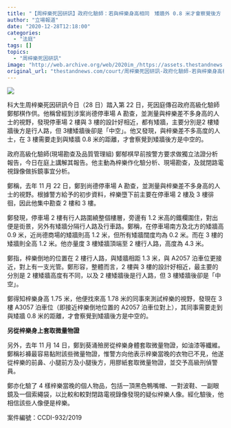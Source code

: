 ```yaml
---
title: "【周梓樂死因研訊】政府化驗師：若與梓樂身高相同　矮牆外 0.8 米才會察覺後方「中空」"
author: "立場報道"
date: "2020-12-28T12:18:00"
categories:
  - "法庭"
tags: []
topics:
  - "周梓樂死因研訊"
image: "http://web.archive.org/web/2020im_/https://assets.thestandnews.com/media/photos/20201228-15_80ntX_3UyTyoa.png"
original_url: "thestandnews.com/court/周梓樂死因研訊-政府化驗師-若與梓樂身高相同-矮牆外-0-8-米才會察覺後方-中空"
---
```

![](http://web.archive.org/web/2020im_/https://assets.thestandnews.com/media/photos/20201228-15_80ntX_3UyTyoa.png)

科大生周梓樂死因研訊今日（28 日）踏入第 22 日，死因庭傳召政府高級化驗師鄭郁棋作供。他稱曾經到涉案尚德停車場 A 勘查，並測量與梓樂差不多身高的人士的視野，發現停車場 2 樓與 3 樓的設計好相近，都有矮牆，主要分別是2 樓矮牆後方是行人路，但 3樓矮牆後卻是「中空」。他又發現，與梓樂差不多高度的人士，在 3 樓需要走到與矮牆 0.8 米的距離，才會察覺到矮牆後方是中空的。

政府高級化驗師(現場勘查及品質管理組) 鄭郁棋早前按警方要求做獨立法證分析報告，今日在庭上講解其報告。他主動為梓樂作化驗分析、現場勘查，及就閉路電視錄像做拆鏡事宜分析。

鄭稱，去年 11 月 22 日，鄭到尚德停車場 A 勘查，並測量與梓樂差不多身高的人士的視野。根據警方給予的初步資料，梓樂墮下前主要在停車場 2 樓及 3 樓徘徊，因此他集中勘查 2 樓和 3 樓。

鄭發現，停車場 2 樓有行人路圍繞整個樓層，旁邊有 1.2 米高的鐵欄圍住，對出便是街景，另外有矮牆分隔行人路及行車路。鄭稱，在停車場南方及北方的矮牆高 0.9 米，近尚德商場的矮牆則高 1.2 米，但所有矮牆闊度均為 0.2 米。而在 3 樓的矮牆則全高 1.2 米。他亦量度 3 樓矮牆頂端至 2 樓行人路，高度為 4.3 米。

鄭指，梓樂倒地的位置在 2 樓行人路，與矮牆相距 1.3 米，與 A2057 泊車位更接近，對上有一支光管。鄭形容，整體而言，2 樓與 3 樓的設計好相近，最主要的分別是 2 樓矮牆高度有不同，以及 2 樓矮牆後是行人路，但 3 樓矮牆後卻是「中空」。

鄭得知梓樂身高 1.75 米，他便找來高 1.78 米的同事來測試梓樂的視野，發現在 3 樓 A3057 泊車位（即接近梓樂倒地位置的 A2057 泊車位對上），其同事需要走到與矮牆 0.8 米的距離，才會察覺到矮牆後方是中空的。

**另從梓樂身上套取微量物證**

另外，去年 11 月 14 日，鄭到葵涌殮房從梓樂身體套取微量物證，如油漆等纖維。鄭稱衫褲最容易黏附該些微量物證，惟警方向他表示梓樂當晚的衣物已不見，他遂從梓樂的前鼻、小腿前方及小腿後方，用膠紙套取微量物證，並交予高級刑偵警員。

鄭亦化驗了 4 樣梓樂當晚的個人物品，包括一頂黑色鴨嘴帽、一對波鞋、一副眼鏡及一個索繩袋，以比較和較對閉路電視錄像發現的疑似梓樂人像。經化驗後，他相信該些人像便是梓樂。

案件編號：CCDI-932/2019